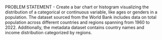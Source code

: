 PROBLEM STATEMENT - Create a bar chart or histogram visualizing the distribution of a categorical or continuous variable, like ages or genders in a population. 
The dataset sourced from the World Bank includes data on total population across different countries and regions spanning from 1960 to 2022. 
Additionally, the metadata dataset contains country names and income distribution categorized by regions.







